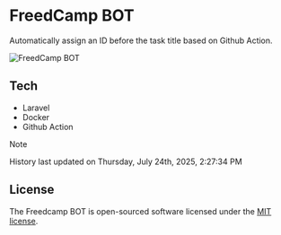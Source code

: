 # FreedCamp BOT

Automatically assign an ID before the task title based on Github Action.

![FreedCamp BOT](https://repository-images.githubusercontent.com/737932867/7d34798b-2680-471c-b089-a78a718d3d6a)

## Tech

- Laravel
- Docker
- Github Action

> [!NOTE]  
> History last updated on Thursday, July 24th, 2025, 2:27:34 PM

## License

The Freedcamp BOT is open-sourced software licensed under the [MIT license](https://opensource.org/licenses/MIT).
